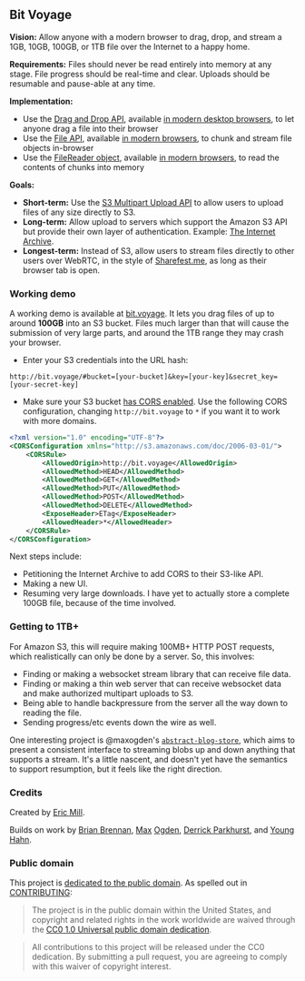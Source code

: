 ## Bit Voyage

**Vision:** Allow anyone with a modern browser to drag, drop, and stream a 1GB, 10GB, 100GB, or 1TB file over the Internet to a happy home.

**Requirements:** Files should never be read entirely into memory at any stage. File progress should be real-time and clear. Uploads should be resumable and pause-able at any time.

**Implementation:**

* Use the [Drag and Drop API](http://blog.teamtreehouse.com/implementing-native-drag-and-drop), available [in modern desktop browsers](http://caniuse.com/#feat=dragndrop), to let anyone drag a file into their browser
* Use the [File API](http://docs.webplatform.org/wiki/apis/file), available [in modern browsers](http://caniuse.com/#feat=fileapi), to chunk and stream file objects in-browser
* Use the [FileReader object](https://developer.mozilla.org/en-US/docs/Web/API/FileReader), available [in modern browsers](http://caniuse.com/#feat=filereader), to read the contents of chunks into memory

**Goals:**

* **Short-term:** Use the [S3 Multipart Upload API](http://docs.aws.amazon.com/AmazonS3/latest/dev/UsingRESTAPImpUpload.html) to allow users to upload files of any size directly to S3.
* **Long-term:** Allow upload to servers which support the Amazon S3 API but provide their own layer of authentication. Example: [The Internet Archive](https://archive.org/help/abouts3.txt).
* **Longest-term:** Instead of S3, allow users to stream files directly to other users over WebRTC, in the style of [Sharefest.me](https://www.sharefest.me/), as long as their browser tab is open.

### Working demo

A working demo is available at [bit.voyage](http://bit.voyage). It lets you drag files of up to around **100GB** into an S3 bucket. Files much larger than that will cause the submission of very large parts, and around the 1TB range they may crash your browser.

* Enter your S3 credentials into the URL hash:

```
http://bit.voyage/#bucket=[your-bucket]&key=[your-key]&secret_key=[your-secret-key]
```

* Make sure your S3 bucket [has CORS enabled](http://docs.aws.amazon.com/AmazonS3/latest/dev/cors.html). Use the following CORS configuration, changing `http://bit.voyage` to `*` if you want it to work with more domains.

```xml
<?xml version="1.0" encoding="UTF-8"?>
<CORSConfiguration xmlns="http://s3.amazonaws.com/doc/2006-03-01/">
    <CORSRule>
        <AllowedOrigin>http://bit.voyage</AllowedOrigin>
        <AllowedMethod>HEAD</AllowedMethod>
        <AllowedMethod>GET</AllowedMethod>
        <AllowedMethod>PUT</AllowedMethod>
        <AllowedMethod>POST</AllowedMethod>
        <AllowedMethod>DELETE</AllowedMethod>
        <ExposeHeader>ETag</ExposeHeader>
        <AllowedHeader>*</AllowedHeader>
    </CORSRule>
</CORSConfiguration>
```

Next steps include:

* Petitioning the Internet Archive to add CORS to their S3-like API.
* Making a new UI.
* Resuming very large downloads. I have yet to actually store a complete 100GB file, because of the time involved.

### Getting to 1TB+

For Amazon S3, this will require making 100MB+ HTTP POST requests, which realistically can only be done by a server. So, this involves:

* Finding or making a websocket stream library that can receive file data.
* Finding or making a thin web server that can receive websocket data and make authorized multipart uploads to S3.
* Being able to handle backpressure from the server all the way down to reading the file.
* Sending progress/etc events down the wire as well.

One interesting project is @maxogden's [`abstract-blog-store`](https://github.com/maxogden/abstract-blob-store), which aims to present a consistent interface to streaming blobs up and down anything that supports a stream. It's a little nascent, and doesn't yet have the semantics to support resumption, but it feels like the right direction.



### Credits

Created by [Eric Mill](https://twitter.com/konklone).

Builds on work by [Brian Brennan](https://github.com/brianloveswords/fileliststream), [Max](https://github.com/maxogden/filereader-stream) [Ogden](https://github.com/DamonOehlman/filestream/issues/9#issuecomment-58468336), [Derrick Parkhurst](https://github.com/thirtysixthspan/waterunderice), and [Young Hahn](https://github.com/mapbox/frameup).

### Public domain

This project is [dedicated to the public domain](LICENSE). As spelled out in [CONTRIBUTING](CONTRIBUTING.md):

> The project is in the public domain within the United States, and copyright and related rights in the work worldwide are waived through the [CC0 1.0 Universal public domain dedication](https://creativecommons.org/publicdomain/zero/1.0/).

> All contributions to this project will be released under the CC0 dedication. By submitting a pull request, you are agreeing to comply with this waiver of copyright interest.
